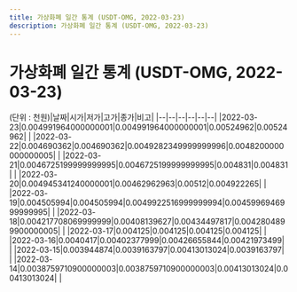 ```yaml
---
title: 가상화폐 일간 통계 (USDT-OMG, 2022-03-23)
description: 가상화폐 일간 통계 (USDT-OMG, 2022-03-23)
---
```


가상화폐 일간 통계 (USDT-OMG, 2022-03-23)
===

(단위 : 천원)|날짜|시가|저가|고가|종가|비고|
|--|--|--|--|--|--|
|2022-03-23|0.004991964000000001|0.004991964000000001|0.00524962|0.00524962|    |
|2022-03-22|0.004690362|0.004690362|0.0049282349999999996|0.0048200000000000005|    |
|2022-03-21|0.0046725199999999995|0.0046725199999999995|0.004831|0.004831|    |
|2022-03-20|0.004945341240000001|0.00462962963|0.00512|0.004922265|    |
|2022-03-19|0.004505994|0.004505994|0.0049922516999999994|0.0045996946999999995|    |
|2022-03-18|0.004217708069999999|0.00408139627|0.00434497817|0.0042804899900000005|    |
|2022-03-17|0.004125|0.004125|0.004125|0.004125|    |
|2022-03-16|0.0040417|0.00402377999|0.00426655844|0.00421973499|    |
|2022-03-15|0.003944874|0.0039163797|0.00413013024|0.0039163797|    |
|2022-03-14|0.0038759710900000003|0.0038759710900000003|0.00413013024|0.00413013024|    |

